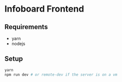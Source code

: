 # Infoboard Frontend

## Requirements

* yarn
* nodejs

## Setup

```sh
yarn
npm run dev # or remote-dev if the server is on a vm
```
